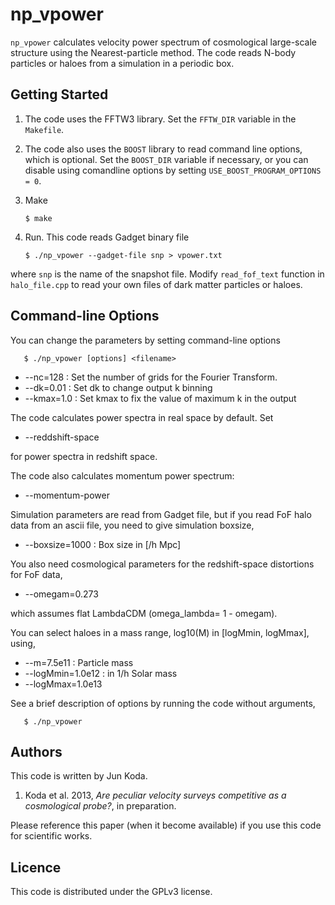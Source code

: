 np_vpower
=========

`np_vpower` calculates velocity power spectrum of cosmological
large-scale structure using the Nearest-particle method. The code
reads N-body particles or haloes from a simulation in a periodic box.

## Getting Started

1. The code uses the FFTW3 library. Set the `FFTW_DIR` variable in the
`Makefile`.

2. The code also uses the `BOOST` library to read command line
options, which is optional. Set the `BOOST_DIR` variable if necessary,
or you can disable using comandline options by setting
`USE_BOOST_PROGRAM_OPTIONS = 0`.

3. Make

       $ make

4. Run. This code reads Gadget binary file

       $ ./np_vpower --gadget-file snp > vpower.txt

where `snp` is the name of the snapshot file. Modify `read_fof_text`
function in `halo_file.cpp` to read your own files of dark matter
particles or haloes.

## Command-line Options
You can change the parameters by setting command-line options

       $ ./np_vpower [options] <filename>

* --nc=128   : Set the number of grids for the Fourier Transform.
* --dk=0.01  : Set dk to change output k binning
* --kmax=1.0 : Set kmax to fix the value of maximum k in the output

The code calculates power spectra in real space by default. Set

* --reddshift-space

for power spectra in redshift space.

The code also calculates momentum power spectrum:

* --momentum-power

Simulation parameters are read from Gadget file, but if you read FoF
halo data from an ascii file, you need to give simulation boxsize,

* --boxsize=1000 : Box size in [/h Mpc]

You also need cosmological parameters for the redshift-space
distortions for FoF data,

* --omegam=0.273

which assumes flat LambdaCDM (omega_lambda= 1 - omegam).

You can select haloes in a mass range, log10(M) in [logMmin, logMmax], using,

* --m=7.5e11       : Particle mass
* --logMmin=1.0e12 : in 1/h Solar mass
* --logMmax=1.0e13

See a brief description of options by running the code without arguments,

       $ ./np_vpower


## Authors
This code is written by Jun Koda.

1. Koda et al. 2013, *Are peculiar velocity surveys competitive as a
cosmological probe?*, in preparation.

Please reference this paper (when it become available) if you use this code for
scientific works.

## Licence
This code is distributed under the GPLv3 license.


